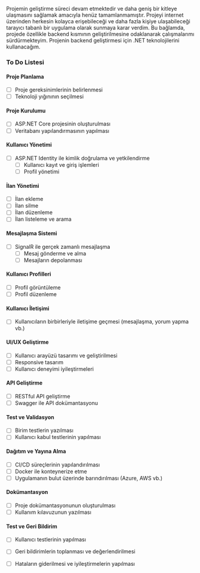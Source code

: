 Projemin geliştirme süreci devam etmektedir ve daha geniş bir kitleye ulaşmasını sağlamak amacıyla henüz tamamlanmamıştır. Projeyi internet üzerinden herkesin kolayca erişebileceği ve daha fazla kişiye ulaşabileceği tarayıcı tabanlı bir uygulama olarak sunmaya karar verdim. Bu bağlamda, projede özellikle backend kısmının geliştirilmesine odaklanarak çalışmalarımı sürdürmekteyim. Projenin backend geliştirmesi için .NET teknolojilerini kullanacağım.

### To Do Listesi

#### Proje Planlama
- [ ] Proje gereksinimlerinin belirlenmesi
- [ ] Teknoloji yığınının seçilmesi

#### Proje Kurulumu
- [ ] ASP.NET Core projesinin oluşturulması
- [ ] Veritabanı yapılandırmasının yapılması

#### Kullanıcı Yönetimi
- [ ] ASP.NET Identity ile kimlik doğrulama ve yetkilendirme
  - [ ] Kullanıcı kayıt ve giriş işlemleri
  - [ ] Profil yönetimi

#### İlan Yönetimi
- [ ] İlan ekleme
- [ ] İlan silme
- [ ] İlan düzenleme
- [ ] İlan listeleme ve arama

#### Mesajlaşma Sistemi
- [ ] SignalR ile gerçek zamanlı mesajlaşma
  - [ ] Mesaj gönderme ve alma
  - [ ] Mesajların depolanması

#### Kullanıcı Profilleri
- [ ] Profil görüntüleme
- [ ] Profil düzenleme

#### Kullanıcı İletişimi
- [ ] Kullanıcıların birbirleriyle iletişime geçmesi (mesajlaşma, yorum yapma vb.)

#### UI/UX Geliştirme
- [ ] Kullanıcı arayüzü tasarımı ve geliştirilmesi
- [ ] Responsive tasarım
- [ ] Kullanıcı deneyimi iyileştirmeleri

#### API Geliştirme
- [ ] RESTful API geliştirme
- [ ] Swagger ile API dokümantasyonu

#### Test ve Validasyon
- [ ] Birim testlerin yazılması
- [ ] Kullanıcı kabul testlerinin yapılması

#### Dağıtım ve Yayına Alma
- [ ] CI/CD süreçlerinin yapılandırılması
- [ ] Docker ile konteynerize etme
- [ ] Uygulamanın bulut üzerinde barındırılması (Azure, AWS vb.)

#### Dokümantasyon
- [ ] Proje dokümantasyonunun oluşturulması
- [ ] Kullanım kılavuzunun yazılması

#### Test ve Geri Bildirim
- [ ] Kullanıcı testlerinin yapılması
- [ ] Geri bildirimlerin toplanması ve değerlendirilmesi
- [ ] Hataların giderilmesi ve iyileştirmelerin yapılması

